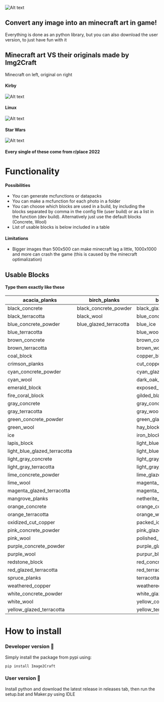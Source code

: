 
![Alt text](https://i.imgur.com/r9DAdGj.png "")
## Convert any image into an minecraft art in game!
Everything is done as an python library, but you can also download the user version, to just have fun with it
## Minecraft art VS their originals made by Img2Craft

Minecraft on left, original on right

#### Kirby
![Alt text](https://i.imgur.com/DvdHWwa.png "")
#### Linux
![Alt text](https://i.imgur.com/qjXo0gQ.png "")
#### Star Wars
![Alt text](https://i.imgur.com/2A1nRsc.png "")

#### Every single of these come from r/place 2022

# Functionality
#### Possibilities
- You can generate mcfunctions or datapacks
- You can make a mcfunction for each photo in a folder
- You can choose which blocks are used in a build, by including the blocks separated by comma in the config file (user build) or as a list in the function (dev build). Alternatively just use the default blocks (Concrete, Wool)
- List of usable blocks is below included in a table
#### Limitations
- Bigger images than 500x500 can make minecraft lag a little, 1000x1000 and more can crash the game (this is caused by the minecraft optimalization)









## Usable Blocks

#### Type them exactly like these

| acacia_planks | birch_planks | blackstone |
| - | - | - |
| black_concrete | black_concrete_powder | black_glazed_terracotta |
| black_terracotta | black_wool | blue_concrete |
| blue_concrete_powder | blue_glazed_terracotta | blue_ice |
| blue_terracotta || blue_wool || bricks |
| brown_concrete || brown_concrete_powder || brown_glazed_terracotta |
| brown_terracotta || brown_wool || chiseled_polished_blackstone |
| coal_block || copper_block || copper_ore |
| crimson_planks || cut_copper || cyan_concrete |
| cyan_concrete_powder || cyan_glazed_terracotta || cyan_terracotta |
| cyan_wool || dark_oak_planks || diamond_block |
| emerald_block || exposed_copper || exposed_cut_copper |
| fire_coral_block || gilded_blackstone || gold_block |
| gray_concrete || gray_concrete_powder || gray_glazed_terracotta |
| gray_terracotta || gray_wool || green_concrete |
| green_concrete_powder || green_glazed_terracotta || green_terracotta |
| green_wool || hay_block || honeycomb_block |
| ice || iron_block || jungle_planks |
| lapis_block || light_blue_concrete || light_blue_concrete_powder |
| light_blue_glazed_terracotta || light_blue_terracotta || light_blue_wool |
| light_gray_concrete || light_gray_concrete_powder || light_gray_glazed_terracotta |
| light_gray_terracotta || light_gray_wool || lime_concrete |
| lime_concrete_powder || lime_glazed_terracotta || lime_terracotta |
| lime_wool || magenta_concrete || magenta_concrete_powder |
| magenta_glazed_terracotta || magenta_terracotta || magenta_wool |
| mangrove_planks || netherite_block || oak_planks |
| orange_concrete || orange_concrete_powder || orange_glazed_terracotta |
| orange_terracotta || orange_wool || oxidized_copper |
| oxidized_cut_copper || packed_ice || pink_concrete |
| pink_concrete_powder || pink_glazed_terracotta || pink_terracotta |
| pink_wool || polished_blackstone_bricks || purple_concrete |
| purple_concrete_powder || purple_glazed_terracotta || purple_terracotta |
| purple_wool || purpur_block || raw_copper_block |
| redstone_block || red_concrete || red_concrete_powder |
| red_glazed_terracotta || red_terracotta || red_wool |
| spruce_planks || terracotta || warped_planks |
| weathered_copper || weathered_cut_copper || white_concrete |
| white_concrete_powder || white_glazed_terracotta || white_terracotta |
| white_wool || yellow_concrete || yellow_concrete_powder |
| yellow_glazed_terracotta || yellow_terracotta || yellow_wool |

# How to install

### Developer version :wrench:

Simply install the package from pypi using: 

``` 
pip install Image2Craft 
```
### User version :hammer:

Install python and download the latest release in releases tab, then run the setup.bat and Maker.py using IDLE
